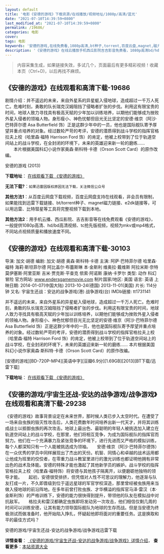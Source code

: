```yaml
---
layout: default
title: '电影《安德的游戏》下载资源/在线播放/视频地址/1080p/高清/蓝光'
date: "2021-07-10T14:39:59+0800"
last_modified_at: "2021-07-10T14:39:59+0800"
permalink: /19686/
categories: 电影
cover:
tags: 电影
keywords: '安德的游戏,在线免费看,1080p高清,bt种子,torrent,百度云盘,magnet,磁力链,迅雷下载资源'
description: '《安德的游戏》在线云播放手机西瓜影院吉吉影音免费看，1080p高清bd/hd未删减完整版和tc抢先枪版，mkv/mp4格式，附带bt/torrent种子、magnet/磁力链、百度云盘、网盘资源迅雷下载链接'
---
```


>内容采集生成，如果链接失效，多试几个，页面最后有更多精彩视频！收藏本页（Ctrl+D)，以后再找不麻烦。


## 《安德的游戏》在线观看和高清下载-19686

剧情介绍：并不遥远的未来，来自外星系的异星蜓入侵地球，造成超过一千万人死亡。危难时刻，勇敢的队长瑞克汉姆阻挡了侵略者扩张的步伐。利用这有限宝贵的时间，地球人致力寻找具有极高天赋的少年加以训练培养，以期他们能够成为挫败外星入侵者的领袖人物。身形瘦小、神色忧郁但目光无比坚定的安德·维京（阿沙·巴特菲尔德 Asa Butterfield 饰）正是这群少年中的一员，他也是国际舰队寄予厚望并重点培养的对象。经过数轮严苛的考评，安德的潜质得到战斗学校的指挥官格拉夫上校（哈里森·福特 Harrison Ford 饰）的肯定，他被上校带到了位于轨道空间站上的战斗学校，在全封闭的环境下，未来的英雄迎来新一轮的磨练……  　　本片根据美国科幻小说作家奥森·斯科特·卡德（Orson Scott Card）的原作改编。


安德的游戏 (2013)

**下载地址**： [在线观看下载 《安德的游戏》](https://www.btbtdy.me/btdy/dy2210.html) 


**无法下载?**：`如果迅雷因版权原因无法下载，关注微信公众号 `

**其他方法1**：从百度云网盘下载视频，百度云网盘支持在线观看，非会员有限制，如果能找到迅雷下载链接、bt/torrent种子、magnet磁力链接、e2dk链接等，可以用迅雷、比特彗星等工具将完整视频下载到本地。

**其他方法2**：用手机云播、西瓜影院、吉吉影音等在线免费观看《安德的游戏》，一般提供1080p高清、hd/bd高清视频、tc抢先版视频，视频为mkv或mp4格式，不同站点视频质量和播放速度不同。


## 《安德的游戏》在线观看和高清下载-30103

导演: 加文·胡德 编剧: 加文·胡德 奥森·斯科特·卡德 主演: 阿萨·巴特菲尔德 哈里森·福特 海莉·斯坦菲尔德 阿比盖尔·布蕾斯琳 本·金斯利 维奥拉·戴维斯 阿拉米斯·奈特 莫伊塞斯·阿里亚斯 吉米·贾克斯·平查克 侬索·阿诺斯 康纳·卡罗尔 类型: 动作 科幻 冒险 官方网站: www.endersgamemovie.com 制片国家/地区: 美国 语言: 英语 上映日期: 2014-01-07(中国大陆) 2013-10-24(德国) 2013-11-01(美国) 片长: 114分钟 又名: 宇宙生还战：安达的战争游戏(港) 战争游戏(台) IMDb链接: tt1731141

并不遥远的未来，来自外星系的异星蜓入侵地球，造成超过一千万人死亡。危难时刻，勇敢的队长瑞克汉姆阻挡了侵略者扩张的步伐。利用这有限宝贵的时间，地球人致力寻找具有极高天赋的少年加以训练培养，以期他们能够成为挫败外星入侵者的领袖人物。身形瘦小、神色忧郁但目光无比坚定的安德·维京（阿沙·巴特菲尔德 Asa Butterfield 饰）正是这群少年中的一员，他也是国际舰队寄予厚望并重点培养的对象。经过数轮严苛的考评，安德的潜质得到战斗学校的指挥官格拉夫上校（哈里森·福特 Harrison Ford 饰）的肯定，他被上校带到了位于轨道空间站上的战斗学校，在全封闭的环境下，未来的英雄迎来新一轮的磨练…… 本片根据美国科幻小说作家奥森·斯科特·卡德（Orson Scott Card）的原作改编。


[安德的游戏][BD-720P-MP4][英语中字][豆瓣6.9分][1.69GB][2013][BT下载/迅雷下载]

**下载地址**： [在线观看下载 《安德的游戏》](https://www.btdx8.com/torrent/enders_game_2013.html) 


## 《安德的游戏/宇宙生还战-安达的战争游戏/战争游戏》在线观看和高清下载-29238

《安德的游戏》故事背景设定在未来世界，那时候人类已步入太空时代。</span>在遭受了一场来自虫族的毁灭性攻击后，人类花费数年时间培养出新一代天才，并将其训练成战士以抵御虫族的再次攻击。地球上最出色、最聪明的年轻人被挑选加入建立在轨道空间站上的战斗学校，在那里，他们将相互竞争，为成为国际舰队的指挥官而努力。他们在一个充满暴力及紧张竞争的环境下，进行先进而又严格的模拟训练，每个人都深知只有一个人能被挑选成为领袖。</span>　　安德·维京（阿沙&middot;巴特菲尔德饰）在一众优秀的学员中同样展现出了杰出的天份。机智、同情心和卓越的战术运用都让他成为班里的佼佼者，在零重力战斗教室里进行的激光训练也都证明他拥有非常出色的战术及体能。安德的特殊才能也激起了其他新学员的嫉妒。战斗学校的指挥官格拉夫上校（哈里森·福特饰）将安德与其他孩子隔离开，以便磨砺他独特的领导才能。</span>　　起初，安德很受排挤，但凭借对人性不可思议的理解力，他逐渐与队友打成一片，不久即晋级到位于遥远星球的军官学校深造，那里曾经被虫族用来当做入侵地球的前沿阵地。在多年前曾打败虫族、才华横溢的指挥官马泽&middot;雷汉（本·金斯利饰）的严格训练下，安德的能力很快得到提升，带领他的队友在模拟战中对抗敌军。</span>　　格拉夫和雷汉都确定虫族即将发动另一次攻击，他们相信仅剩几周的时间可以训练安德，让其有能力领导国际舰队为地球的生存而战。但是当安德为终极测试而做准备时，他开始陷入挣扎，怀疑起他即将面对的重要任务。这是换取和平的最佳方式吗？</span>


安德的游戏/宇宙生还战-安达的战争游戏/战争游戏迅雷下载

**详情查看**： [《安德的游戏/宇宙生还战-安达的战争游戏/战争游戏》详情介绍](/movie/29238/)， **查看更多**：[本站资源大全](/movie/t/all/)

